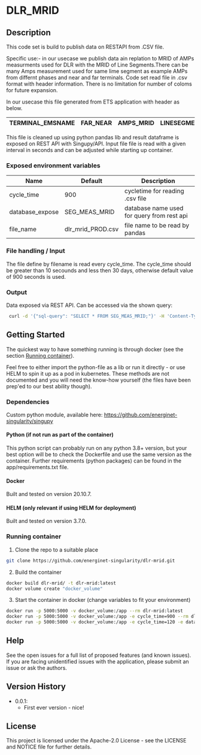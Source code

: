 # DLR_MRID 

<!-- Insert a very short description of what the script/repo is for -->

<!-- TABLE OF CONTENTS -->
<!--
If VERY heavy readme, update and use this TOC
<details>
  <summary>Table of Contents</summary>
  <ol>
    <li>
      <a href="#about-the-project">About The Project</a>
      <ul>
        <li><a href="#built-with">Built With</a></li>
      </ul>
    </li>
    <li>
      <a href="#getting-started">Getting Started</a>
      <ul>
        <li><a href="#prerequisites">Prerequisites</a></li>
        <li><a href="#installation">Installation</a></li>
      </ul>
    </li>
    <li><a href="#usage">Usage</a></li>
    <li><a href="#roadmap">Roadmap</a></li>
    <li><a href="#contributing">Contributing</a></li>
    <li><a href="#license">License</a></li>
    <li><a href="#contact">Contact</a></li>
    <li><a href="#acknowledgments">Acknowledgments</a></li>
  </ol>
</details>
-->

## Description

This code set is build to publish data on RESTAPI from .CSV file.

Specific use:-
in our usecase we publish data ain replation to MRID of AMPs measurments used for DLR with the MRID of Line Segments.There can be many Amps measurement used for same lime segment as example AMPs from differnt phases and near and far terminals. Code set read file in .csv format with header information. There is no limitation for number of coloms for future expansion.

In our usecase this file generated from ETS application with header as below.

|TERMINAL_EMSNAME|FAR_NEAR|AMPS_MRID|LINESEGMENT_MRID|DLR_ENABLE|
|--|--|--|--|--|

This file is cleaned up using python pandas lib and result dataframe is exposed on REST API with Singupy/API. Input file file is read with a given interval in seconds and can be adjusted while starting up container.

### Exposed environment variables

|Name|Default|Description|
|--|--|--|
|cycle_time|900|cycletime for reading .csv file|
|database_expose|SEG_MEAS_MRID|database name used for query from rest api|
|file_name|dlr_mrid_PROD.csv|file name to be read by pandas|

### File handling / Input

The file define by filename is read every cycle_time. The cycle_time should be greater than 10 secounds and less then 30 days, otherwise default value of 900 seconds is used.

### Output

Data exposed via REST API. Can be accessed via the shown query:

````bash
 curl -d '{"sql-query": "SELECT * FROM SEG_MEAS_MRID;"}' -H 'Content-Type: application/json' -X POST http://localhost:5000/
````

<!-- GETTING STARTED -->
## Getting Started

The quickest way to have something running is through docker (see the section [Running container](#running-container)).

Feel free to either import the python-file as a lib or run it directly - or use HELM to spin it up as a pod in kubernetes. These methods are not documented and you will need the know-how yourself (the files have been prep'ed to our best ability though).

### Dependencies

Custom python module, available here: https://github.com/energinet-singularity/singupy
  
#### Python (if not run as part of the container)

This python script can probably run on any python 3.8+ version, but your best option will be to check the Dockerfile and use the same version as the container. Further requirements (python packages) can be found in the app/requirements.txt file.

#### Docker

<!--
Describe here what is needed before it can be run in docker - environment variables, volumes etc.

Give an example if relevant:

Example:
```sh
docker run my_script -v someVolume:/data -e MYVAR=smith"
```
 -->
Built and tested on version 20.10.7.


#### HELM (only relevant if using HELM for deployment)

Built and tested on version 3.7.0.

### Running container

1. Clone the repo to a suitable place
````bash
git clone https://github.com/energinet-singularity/dlr-mrid.git
````

2. Build the container
````bash
docker build dlr-mrid/ -t dlr-mrid:latest
docker volume create "docker_volume"
````

3. Start the container in docker (change variables to fit your environment)
````bash
docker run -p 5000:5000 -v docker_volume:/app --rm dlr-mrid:latest
docker run -p 5000:5000 -v docker_volume:/app -e cycle_time=900 --rm dlr-mrid:latest
docker run -p 5000:5000 -v docker_volume:/app -e cycle_time=120 -e database_expose="testdata" --rm dlr-mrid:latest
````

## Help
<!-- replace 'open issues' below with link like this: [open issues](https://github.com/energinet-singularity/<repo-name>/issues) -->
See the open issues for a full list of proposed features (and known issues).
If you are facing unidentified issues with the application, please submit an issue or ask the authors.

## Version History

* 0.0.1:
    * First ever version - nice!

## License

This project is licensed under the Apache-2.0 License - see the LICENSE and NOTICE file for further details.

